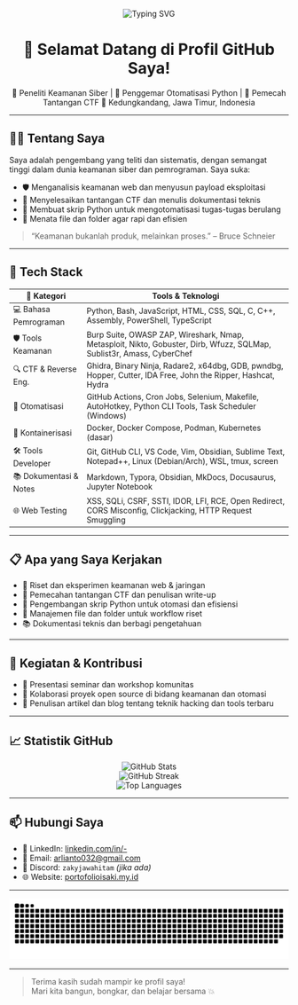 <p align="center">
  <img src="https://readme-typing-svg.demolab.com?font=Comic+Neue&size=24&pause=1000&color=F75C7E&center=true&vCenter=true&width=435&lines=Halo%2C+Saya+Muhammad+Isaki+Prananda!;Cybersecurity+%7C+Python+%7C+CTF+Solver;Selalu+Belajar%2C+Selalu+Menyusun+Payload" alt="Typing SVG" />
</p>

<h1 align="center">👋 Selamat Datang di Profil GitHub Saya!</h1>
<p align="center">
  🔐 Peneliti Keamanan Siber | 🐍 Penggemar Otomatisasi Python | 🧠 Pemecah Tantangan CTF  
  📍 Kedungkandang, Jawa Timur, Indonesia  
</p>

---

## 🧑‍💻 Tentang Saya

Saya adalah pengembang yang teliti dan sistematis, dengan semangat tinggi dalam dunia keamanan siber dan pemrograman. Saya suka:
- 🛡️ Menganalisis keamanan web dan menyusun payload eksploitasi  
- 🧩 Menyelesaikan tantangan CTF dan menulis dokumentasi teknis  
- 🐍 Membuat skrip Python untuk mengotomatisasi tugas-tugas berulang  
- 📁 Menata file dan folder agar rapi dan efisien

> “Keamanan bukanlah produk, melainkan proses.” – Bruce Schneier

---

## 🧰 Tech Stack

| 🔧 Kategori             | Tools & Teknologi                                                                                                      |
|------------------------|------------------------------------------------------------------------------------------------------------------------|
| 💻 Bahasa Pemrograman   | Python, Bash, JavaScript, HTML, CSS, SQL, C, C++, Assembly, PowerShell, TypeScript                                    |
| 🛡️ Tools Keamanan       | Burp Suite, OWASP ZAP, Wireshark, Nmap, Metasploit, Nikto, Gobuster, Dirb, Wfuzz, SQLMap, Sublist3r, Amass, CyberChef |
| 🔍 CTF & Reverse Eng.   | Ghidra, Binary Ninja, Radare2, x64dbg, GDB, pwndbg, Hopper, Cutter, IDA Free, John the Ripper, Hashcat, Hydra          |
| 🤖 Otomatisasi          | GitHub Actions, Cron Jobs, Selenium, Makefile, AutoHotkey, Python CLI Tools, Task Scheduler (Windows)                 |
| 🐳 Kontainerisasi       | Docker, Docker Compose, Podman, Kubernetes (dasar)                                                                    |
| 🛠️ Tools Developer      | Git, GitHub CLI, VS Code, Vim, Obsidian, Sublime Text, Notepad++, Linux (Debian/Arch), WSL, tmux, screen              |
| 📚 Dokumentasi & Notes  | Markdown, Typora, Obsidian, MkDocs, Docusaurus, Jupyter Notebook                                                      |
| 🌐 Web Testing          | XSS, SQLi, CSRF, SSTI, IDOR, LFI, RCE, Open Redirect, CORS Misconfig, Clickjacking, HTTP Request Smuggling            |

---

## 📋 Apa yang Saya Kerjakan

- 🔎 Riset dan eksperimen keamanan web & jaringan  
- 🧩 Pemecahan tantangan CTF dan penulisan write-up  
- 🐍 Pengembangan skrip Python untuk otomasi dan efisiensi  
- 📁 Manajemen file dan folder untuk workflow riset  
- 📚 Dokumentasi teknis dan berbagi pengetahuan

---

## 📅 Kegiatan & Kontribusi

- 🎤 Presentasi seminar dan workshop komunitas  
- 🤝 Kolaborasi proyek open source di bidang keamanan dan otomasi  
- 📝 Penulisan artikel dan blog tentang teknik hacking dan tools terbaru

---

## 📈 Statistik GitHub

<p align="center">
  <img src="https://github-readme-stats.vercel.app/api?username=yourusername&show_icons=true&theme=radical" alt="GitHub Stats" />
  <br>
  <img src="https://github-readme-streak-stats.herokuapp.com/?user=yourusername&theme=radical" alt="GitHub Streak" />
  <br>
  <img src="https://github-readme-stats.vercel.app/api/top-langs/?username=yourusername&layout=compact&theme=radical" alt="Top Languages" />
</p>

---

## 📫 Hubungi Saya

- 💼 LinkedIn: [linkedin.com/in/-](https://linkedin.com/in/-)  
- 📧 Email: arlianto032@gmail.com  
- 🧠 Discord: `zakyjawahitam` *(jika ada)*  
- 🌐 Website: [portofolioisaki.my.id](https://portofolioisaki.my.id)

---

<p align="center">
  <img src="https://raw.githubusercontent.com/Platane/snk/output/github-contribution-grid-snake.svg" alt="Snake animation" />
</p>

---

> Terima kasih sudah mampir ke profil saya!  
> Mari kita bangun, bongkar, dan belajar bersama 💥
